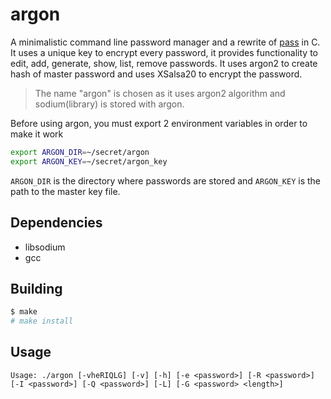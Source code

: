 # argon

A minimalistic command line password manager and a rewrite of [pass](https://www.passwordstore.org/) in C.  It uses a unique key to encrypt every password, it provides functionality to edit, add, generate, show, list, remove passwords. It uses argon2 to create hash of master password and uses XSalsa20 to encrypt the password.

> The name "argon" is chosen as it uses argon2 algorithm and sodium(library) is stored with argon.

Before using argon, you must export 2 environment variables in order to make it work
```sh
export ARGON_DIR=~/secret/argon
export ARGON_KEY=~/secret/argon_key
```

`ARGON_DIR` is the directory where passwords are stored and `ARGON_KEY` is the path to the master key file.

## Dependencies
- libsodium 
- gcc

## Building
```sh
$ make
# make install
```

## Usage
```
Usage: ./argon [-vheRIQLG] [-v] [-h] [-e <password>] [-R <password>] [-I <password>] [-Q <password>] [-L] [-G <password> <length>]
```
